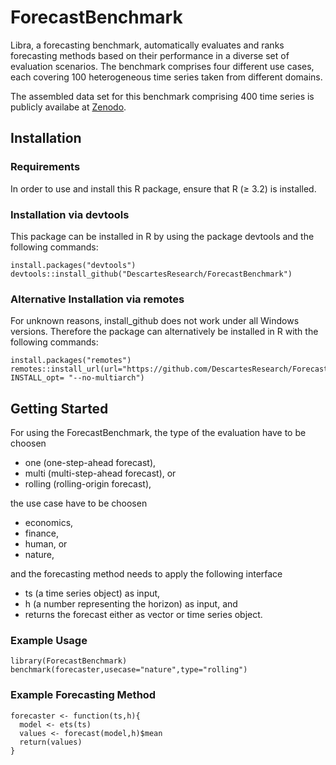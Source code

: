# ForecastBenchmark

Libra, a forecasting benchmark, automatically evaluates and ranks forecasting methods based on their performance in a diverse set of evaluation scenarios. The benchmark comprises four different use cases, each covering 100 heterogeneous time series taken from different domains. 

The assembled data set for this benchmark comprising 400 time series is publicly availabe at [Zenodo](http://doi.org/10.5281/zenodo.4399959).


## Installation

### Requirements
In order to use and install this R package, ensure that R (≥ 3.2) is installed.

### Installation via devtools
This package can be installed in R by using the package devtools and the following commands:

```
install.packages("devtools") 
devtools::install_github("DescartesResearch/ForecastBenchmark") 
``` 

### Alternative Installation via remotes
For unknown reasons, install_github does not work under all Windows versions. Therefore the package can alternatively be installed in R with the following commands:

```
install.packages("remotes")
remotes::install_url(url="https://github.com/DescartesResearch/ForecastBenchmark/archive/master.zip", INSTALL_opt= "--no-multiarch")
```

## Getting Started
For using the ForecastBenchmark, the type of the evaluation have to be choosen
* one (one-step-ahead forecast), 
* multi (multi-step-ahead forecast), or
* rolling (rolling-origin forecast), 

the use case have to be choosen 
* economics, 
* finance, 
* human, or 
* nature,

and the forecasting method needs to apply the following interface
* ts (a time series object) as input, 
* h (a number representing the horizon) as input, and
* returns the forecast either as vector or time series object.

### Example Usage
```
library(ForecastBenchmark)
benchmark(forecaster,usecase="nature",type="rolling")
```

### Example Forecasting Method
```
forecaster <- function(ts,h){
  model <- ets(ts)
  values <- forecast(model,h)$mean
  return(values)
}
```
